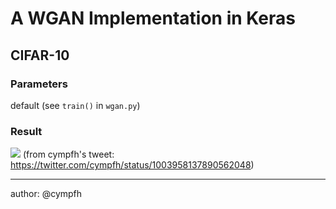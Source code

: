 # A WGAN Implementation in Keras

## CIFAR-10

### Parameters

default (see `train()` in `wgan.py`)

### Result

![](https://pbs.twimg.com/media/De7GmyWUwAAz-48.jpg:large)
(from cympfh's tweet: https://twitter.com/cympfh/status/1003958137890562048)


---
author: @cympfh
